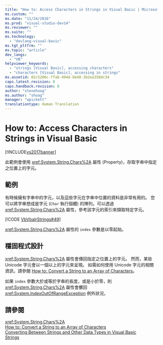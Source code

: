 ```yaml
---
title: "How to: Access Characters in Strings in Visual Basic | Microsoft Docs"
ms.custom: ""
ms.date: "11/24/2016"
ms.prod: "visual-studio-dev14"
ms.reviewer: ""
ms.suite: ""
ms.technology: 
  - "devlang-visual-basic"
ms.tgt_pltfrm: ""
ms.topic: "article"
dev_langs: 
  - "VB"
helpviewer_keywords: 
  - "strings [Visual Basic], accessing characters"
  - "characters [Visual Basic], accessing in strings"
ms.assetid: 02c5206c-ffab-494d-b648-3b2ea358dc34
caps.latest.revision: 8
caps.handback.revision: 8
author: "stevehoag"
ms.author: "shoag"
manager: "wpickett"
translationtype: Human Translation
---
```

# How to: Access Characters in Strings in Visual Basic
[!INCLUDE[vs2017banner](../../../../csharp/includes/vs2017banner.md)]

此範例會使用 <xref:System.String.Chars%2A> 屬性 \(Property\)，存取字串中指定之位置上的字元。  
  
## 範例  
 有時候擁有字串中的字元，以及這些字元在字串中位置的資料是非常有用的。  您可以將字串想成是字元 \(`Char` 執行個體\) 的陣列。可以透過 <xref:System.String.Chars%2A> 屬性，參考該字元的索引來擷取特定字元。  
  
 [!CODE [VbVbalrStrings#49](../CodeSnippet/VS_Snippets_VBCSharp/VbVbalrStrings#49)]  
  
 <xref:System.String.Chars%2A> 屬性的 `index` 參數是以零起始。  
  
## 穩固程式設計  
 <xref:System.String.Chars%2A> 屬性會傳回指定之位置上的字元。  然而，某些 Unicode 字元會以一個以上的字元來呈現。  如需如何使用 Unicode 字元的相關資訊，請參閱 [How to: Convert a String to an Array of Characters](../../../../visual-basic/programming-guide/language-features/strings/how-to-convert-a-string-to-an-array-of-characters.md)。  
  
 如果 `index` 參數大於或等於字串的長度，或是小於零，則 <xref:System.String.Chars%2A> 屬性會擲回 <xref:System.IndexOutOfRangeException> 例外狀況。  
  
## 請參閱  
 <xref:System.String.Chars%2A>   
 [How to: Convert a String to an Array of Characters](../../../../visual-basic/programming-guide/language-features/strings/how-to-convert-a-string-to-an-array-of-characters.md)   
 [Converting Between Strings and Other Data Types in Visual Basic](../../../../visual-basic/programming-guide/language-features/strings/converting-between-strings-and-other-data-types.md)   
 [Strings](../../../../visual-basic/programming-guide/language-features/strings/index.md)